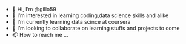 - 👋 Hi, I’m @gillo59
- 👀 I’m interested in learning coding,data science skills and alike
- 🌱 I’m currently learning data scince at coursera
- 💞️ I’m looking to collaborate on learning stuffs and projects to come
- 📫 How to reach me ...

<!---
gillo59/gillo59 is a ✨ special ✨ repository because its `README.md` (this file) appears on your GitHub profile.
You can click the Preview link to take a look at your changes.
--->
